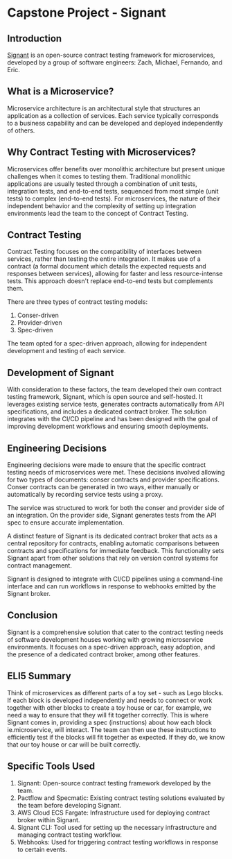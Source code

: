 # Capstone Project - Signant

## Introduction

[Signant](https://github.com/Signant) is an open-source contract testing framework for microservices, developed by a group of software engineers: Zach, Michael, Fernando, and Eric.

## What is a Microservice?

Microservice architecture is an architectural style that structures an application as a collection of services. Each service typically corresponds to a business capability and can be developed and deployed independently of others.

## Why Contract Testing with Microservices?

Microservices offer benefits over monolithic architecture but present unique challenges when it comes to testing them. Traditional monolithic applications are usually tested through a combination of unit tests, integration tests, and end-to-end tests, sequenced from most simple (unit tests) to complex (end-to-end tests). For microservices, the nature of their independent behavior and the complexity of setting up integration environments lead the team to the concept of Contract Testing.

## Contract Testing

Contract Testing focuses on the compatibility of interfaces between services, rather than testing the entire integration. It makes use of a contract (a formal document which details the expected requests and responses between services), allowing for faster and less resource-intense tests. This approach doesn't replace end-to-end tests but complements them.

There are three types of contract testing models:
1. Conser-driven
2. Provider-driven
3. Spec-driven
  
The team opted for a spec-driven approach, allowing for independent development and testing of each service.

## Development of Signant

With consideration to these factors, the team developed their own contract testing framework, Signant, which is open source and self-hosted. It leverages existing service tests, generates contracts automatically from API specifications, and includes a dedicated contract broker. The solution integrates with the CI/CD pipeline and has been designed with the goal of improving development workflows and ensuring smooth deployments.

## Engineering Decisions

Engineering decisions were made to ensure that the specific contract testing needs of microservices were met. These decisions involved allowing for two types of documents: conser contracts and provider specifications. Conser contracts can be generated in two ways, either manually or automatically by recording service tests using a proxy.

The service was structured to work for both the conser and provider side of an integration. On the provider side, Signant generates tests from the API spec to ensure accurate implementation.

A distinct feature of Signant is its dedicated contract broker that acts as a central repository for contracts, enabling automatic comparisons between contracts and specifications for immediate feedback. This functionality sets Signant apart from other solutions that rely on version control systems for contract management.

Signant is designed to integrate with CI/CD pipelines using a command-line interface and can run workflows in response to webhooks emitted by the Signant broker.


## Conclusion

Signant is a comprehensive solution that cater to the contract testing needs of software development houses working with growing microservice environments. It focuses on a spec-driven approach, easy adoption, and the presence of a dedicated contract broker, among other features.


## ELI5 Summary

Think of microservices as different parts of a toy set - such as Lego blocks. If each block is developed independently and needs to connect or work together with other blocks to create a toy house or car, for example, we need a way to ensure that they will fit together correctly. This is where Signant comes in, providing a spec (instructions) about how each block ie.microservice, will interact. The team can then use these instructions to efficiently test if the blocks will fit together as expected. If they do, we know that our toy house or car will be built correctly.


## Specific Tools Used

1. Signant: Open-source contract testing framework developed by the team.
2. Pactflow and Specmatic: Existing contract testing solutions evaluated by the team before developing Signant.
3. AWS Cloud ECS Fargate: Infrastructure used for deploying contract broker within Signant.
4. Signant CLI: Tool used for setting up the necessary infrastructure and managing contract testing workflow.
5. Webhooks: Used for triggering contract testing workflows in response to certain events.
